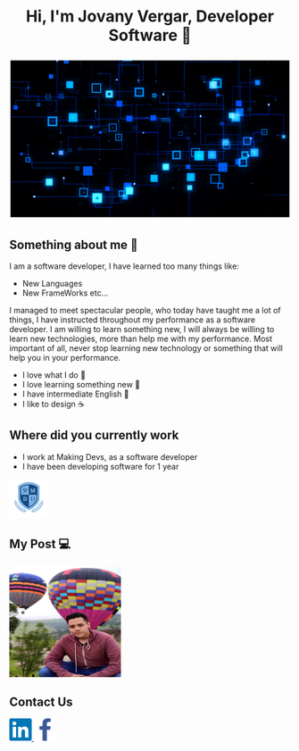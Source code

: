 <h1 align="center">Hi, I'm Jovany Vergar, Developer Software 👾

<img alt="" src="assets/code.gif"> </img></h1>

<h2>Something about me 🐉</h2>

I am a software developer, I have learned too many things like:
- New Languages
- New FrameWorks etc...

I managed to meet spectacular people, who today have taught me a lot of things,
I have instructed throughout my performance as a software developer.
I am willing to learn something new, I will always be willing to learn new technologies, 
more than help me with my performance.
Most important of all, never stop learning new technology or something that will help you in your performance.

- I love what I do 🚀
- I love learning something new 💫
- I have intermediate English 📝
- I like to design ☕

<h2>Where did you currently work</h2>

- I work at Making Devs, as a software developer
- I have been developing software for 1 year

<a href="https://www.makingdevs.com/">
  <img src="assets/logoMD.png" alt="spring" width="70" height="70" style="max-width: 100%;">
</a>

<br>
<h2>My Post 💻</h2>

<a href="https://jovany-vergara.github.io/">
  <img src="assets/yo.jpeg" alt="spring" width="200" height="200" style="max-width: 100%;">
</a>

<h2>Contact Us</h2>
<a href="https://mx.linkedin.com/in/diego-jovany-vergara-maga%C3%B1a-858073222?trk=people-guest_people_search-card">
  <img src="assets/linkin.svg" width="40" height="40"
  style="max-width: 100%;">
</a>
<a href="https://camo.githubusercontent.com/1ecefd7615ee8f56d889b13a5b7212fa093191441269cf4f2db485b1f80ea256/68747470733a2f2f7777772e766563746f
726c6f676f2e7a6f6e652f6c6f676f732f66616365626f6f6b2f66616365626f6f6b2d69636f6e2e737667">
  <img src="assets/facebook.svg" alt="spring" width="40" height="40" 
  style="max-width: 100%;">
</a>
